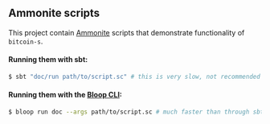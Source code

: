 ## Ammonite scripts

This project contain [Ammonite](https://ammonite.io) scripts that demonstrate
functionality of `bitcoin-s`.

#### Running them with sbt:

```bash
$ sbt "doc/run path/to/script.sc" # this is very slow, not recommended
```

#### Running them with the [Bloop CLI](https://scalacenter.github.io/bloop/):

```bash
$ bloop run doc --args path/to/script.sc # much faster than through sbt
```
